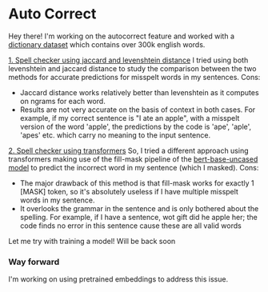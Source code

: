 # Auto Correct

Hey there!
I'm working on the autocorrect feature and worked with a [dictionary dataset](https://github.com/dwyl/english-words/blob/master/words_alpha.txt) which contains over 300k english words. 

[1. Spell checker using jaccard and levenshtein distance](https://github.com/arunima2407/Auto-correct/blob/main/spell-checker.ipynb)
I tried using both levenshtein and jaccard distance to study the comparison between the two methods for accurate predictions for misspelt words in my sentences.
Cons:
- Jaccard distance works relatively better than levenshtein as it computes on ngrams for each word.
- Results are not very accurate on the basis of context in both cases. For example, if my correct sentence is "I ate an apple", with a misspelt version of the word 'apple', the predictions by the code is 'ape', 'aple', 'apes' etc. which carry no meaning to the input sentence.
   
[2. Spell checker using transformers](https://github.com/arunima2407/Auto-correct/blob/main/spell_check_transformers.ipynb)
So, I tried a different approach using transformers making use of the fill-mask pipeline of the [bert-base-uncased model](https://huggingface.co/bert-base-uncased) to predict the incorrect word in my sentence (which I masked).
Cons:
- The major drawback of this method is that fill-mask works for exactly 1 [MASK] token, so it's absolutely useless if I have multiple misspelt words in my sentence.
- It overlooks the grammar in the sentence and is only bothered about the spelling. For example, if I have a sentence, wot gift did he apple her; the code finds no error in this sentence cause these are all valid words

Let me try with training a model! Will be back soon
 


### Way forward
I'm working on using pretrained embeddings to address this issue.

